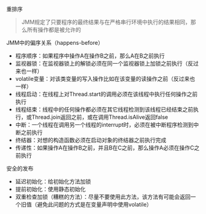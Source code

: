 重排序

> JMM规定了只要程序的最终结果与在严格串行环境中执行的结果相同，那么所有操作都是被允许的



JMM中的偏序关系（happens-before）

- 程序顺序：如果程序中操作A在操作B之前，那么A在B之前执行
- 监视器锁：在监视器锁上的解锁必须在同一个监视器锁上加锁之前执行（反过来也一样）
- volatile变量：对该类变量的写入操作比如在该变量的读操作之前（反过来也一样）
- 线程启动：在线程上对Thread.start的调用必须在该线程中执行任何操作之前执行
- 线程结束：线程中的任何操作都必须在其它线程检测到该线程已经结束之前执行，或Thread.join返回之前，或在调用Thread.isAlive返回false
- 中断：一个线程在调用另一个线程的interrupt时，必须在被中断程序检测到中断之前执行
- 终结器：对想的构造函数必须在启动对象的终结器之前执行完成
- 传递性：如果操作A在操作B之前，并且B在C之前，那么操作A必须在操作C之前执行



安全的发布

- 延迟初始化：给初始化方法加锁
- 提前初始化：使用静态初始化
- 双重检查加锁（糟糕的方法）：尽量不要使用此方法，该方法有可能会返回一个旧值（避免此问题的方式是在变量声明中使用volatile）

